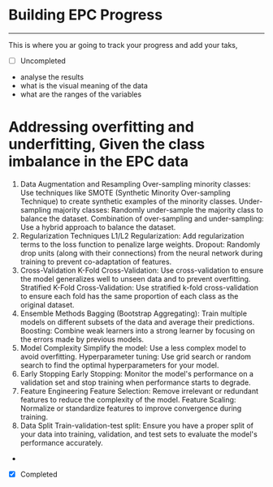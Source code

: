# Building EPC Progress

---


This is where you ar going to track your progress and add your taks, 


-[ ] Uncompleted
- analyse the results
- what is the visual meaning of the data
- what are the ranges of the variables

# Addressing overfitting and underfitting, Given the class imbalance in the EPC data

1. Data Augmentation and Resampling
Over-sampling minority classes: Use techniques like SMOTE (Synthetic Minority Over-sampling Technique) to create synthetic examples of the minority classes.
Under-sampling majority classes: Randomly under-sample the majority class to balance the dataset.
Combination of over-sampling and under-sampling: Use a hybrid approach to balance the dataset.
2. Regularization Techniques
L1/L2 Regularization: Add regularization terms to the loss function to penalize large weights.
Dropout: Randomly drop units (along with their connections) from the neural network during training to prevent co-adaptation of features.
3. Cross-Validation
K-Fold Cross-Validation: Use cross-validation to ensure the model generalizes well to unseen data and to prevent overfitting.
Stratified K-Fold Cross-Validation: Use stratified k-fold cross-validation to ensure each fold has the same proportion of each class as the original dataset.
4. Ensemble Methods
Bagging (Bootstrap Aggregating): Train multiple models on different subsets of the data and average their predictions.
Boosting: Combine weak learners into a strong learner by focusing on the errors made by previous models.
5. Model Complexity
Simplify the model: Use a less complex model to avoid overfitting.
Hyperparameter tuning: Use grid search or random search to find the optimal hyperparameters for your model.
6. Early Stopping
Early Stopping: Monitor the model's performance on a validation set and stop training when performance starts to degrade.
7. Feature Engineering
Feature Selection: Remove irrelevant or redundant features to reduce the complexity of the model.
Feature Scaling: Normalize or standardize features to improve convergence during training.
8. Data Split
Train-validation-test split: Ensure you have a proper split of your data into training, validation, and test sets to evaluate the model's performance accurately.
- 
-[x] Completed 